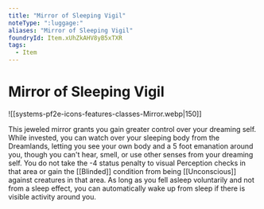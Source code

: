 ```yaml
---
title: "Mirror of Sleeping Vigil"
noteType: ":luggage:"
aliases: "Mirror of Sleeping Vigil"
foundryId: Item.xUhZkAHV8yB5xTXR
tags:
  - Item
---
```


# Mirror of Sleeping Vigil
![[systems-pf2e-icons-features-classes-Mirror.webp|150]]

This jeweled mirror grants you gain greater control over your dreaming self. While invested, you can watch over your sleeping body from the Dreamlands, letting you see your own body and a 5 foot emanation around you, though you can't hear, smell, or use other senses from your dreaming self. You do not take the -4 status penalty to visual Perception checks in that area or gain the [[Blinded]] condition from being [[Unconscious]] against creatures in that area. As long as you fell asleep voluntarily and not from a sleep effect, you can automatically wake up from sleep if there is visible activity around you.
